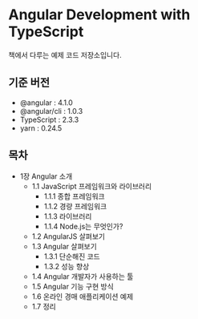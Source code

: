 # Angular Development with TypeScript
책에서 다루는 예제 코드 저장소입니다.

## 기준 버전
- @angular : 4.1.0
- @angular/cli : 1.0.3
- TypeScript : 2.3.3
- yarn : 0.24.5

## 목차
- 1장 Angular 소개
    - 1.1 JavaScript 프레임워크와 라이브러리
        - 1.1.1 종합 프레임워크
	    - 1.1.2 경량 프레임워크
	    - 1.1.3 라이브러리	
        - 1.1.4 Node.js는 무엇인가?	
    - 1.2 AngularJS 살펴보기	
    - 1.3 Angular 살펴보기	
        - 1.3.1 단순해진 코드	
        - 1.3.2 성능 향상	
    - 1.4 Angular 개발자가 사용하는 툴	
    - 1.5 Angular 기능 구현 방식	
    - 1.6 온라인 경매 애플리케이션 예제	
    - 1.7 정리